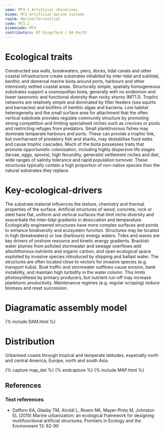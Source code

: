 ```yaml
---
name: MT3.1 Artificial shorelines
biome: MT3 Artificial marine systems
realm: Marine/Terrestrial
code: MT3.1
biomecode: MT3
contributors: RT Kingsford / DA Keith
---
```


# Ecological traits

Constructed sea walls, breakwaters, piers, docks, tidal canals and other coastal infrastructure create substrates inhabited by inter-tidal and subtidal, benthic and demersal marine biota around ports, harbours and other intensively settled coastal areas. Structurally simple, spatially homogeneous substrates support a cosmopolitan biota, generally with no endemism and lower taxonomic and functional diversity than rocky shores (MT1.1). Trophic networks are relatively simple and dominated by filter feeders (sea squirts and barnacles) and biofilms of benthic algae and bacteria. Low habitat heterogeneity and the small surface area for attachment that the often vertical substrate provides regulate community structure by promoting strong competition and limiting specialised niches such as crevices or pools and restricting refuges from predators. Small planktivorous fishes may dominate temperate harbours and ports. These can provide a trophic link, but overharvest of predatory fish and sharks, may destabilise food webs and cause trophic cascades. Much of the biota possesses traits that promote opportunistic colonisation, including highly dispersive life stages (larvae, eggs, spores), high fecundity, generalist settlement niches and diet, wide ranges of salinity tolerance and rapid population turnover. These structures typically contain a high proportion of non-native species than the natural substrates they replace.

# Key-ecological-drivers

The substrate material influences the texture, chemistry and thermal properties of the surface. Artificial structures of wood, concrete, rock or steel have flat, uniform and vertical surfaces that limit niche diversity and exacerbate the inter-tidal gradients in desiccation and temperature. Ecologically engineered structures have more complex surfaces and ponds to enhance biodiversity and ecosystem function.  Structures may be located in high (breakwaters) or low (harbours) energy waters. Tides and waves are key drivers of onshore resource and kinetic energy gradients. Brackish water plumes from polluted stormwater and sewage overflows add allochthonous nutrients and organic carbon, and open ecological space exploited by invasive species introduced by shipping and ballast water. The structures are often located close to vectors for invasive species (e.g. transport hubs). Boat traffic and stormwater outflows cause erosion, bank instability, and maintain high turbidity in the water column. This limits photosynthesis by primary producers, but nutrient run-off may increase planktonic productivity. Maintenance regimes (e.g. regular scraping) reduce biomass and reset succession.

# Diagramatic assembly model

{% include DAM.html %}

# Distribution

Urbanised coasts through tropical and temperate latitudes, especially north and central America, Europe, north and south Asia.

{% capture map_det %}  {% endcapture %}
{% include MAP.html %}

## References

### Text references

* Dafforn KA, Glasby TM, Airoldi L, Rivero NK, Mayer-Pinto M, Johnston EL (2015) Marine urbanization: an ecological framework for designing multifunctional artificial structures. Frontiers in Ecology and the Environment 13: 82-90
